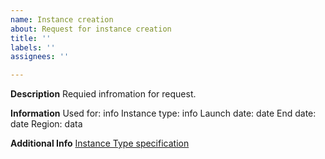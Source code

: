 ```yaml
---
name: Instance creation
about: Request for instance creation
title: ''
labels: ''
assignees: ''

---
```


**Description**
Requied infromation for request.

**Information**
Used for: info
Instance type: info
Launch date: date
End date: date
Region: data

**Additional Info** 
[Instance Type specification](https://github.com/skalenetwork/Skale-Cloud/blob/main/Instance%20type.md)


